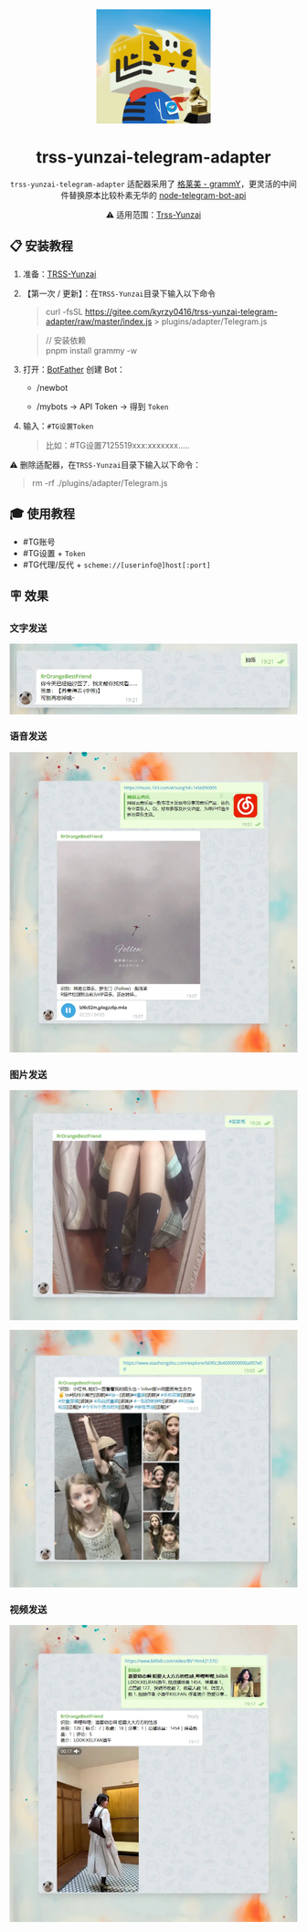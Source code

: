 <div align="center">

<a href="https://gitee.com/kyrzy0416/rconsole-plugin">
    <img width="200" src="images/logo.webp">
</a>

# trss-yunzai-telegram-adapter

`trss-yunzai-telegram-adapter` 适配器采用了 [格莱美 - grammY](https://github.com/grammyjs/grammY)，更灵活的中间件替换原本比较朴素无华的 [node-telegram-bot-api](https://github.com/yagop/node-telegram-bot-api)

⚠️ 适用范围：[Trss-Yunzai](https://gitee.com/TimeRainStarSky/Yunzai)

</div>

## 📋 安装教程

1. 准备：[TRSS-Yunzai](https://gitee.com/TimeRainStarSky/Yunzai)

2. 【第一次 / 更新】：在`TRSS-Yunzai`目录下输入以下命令
   > curl -fsSL https://gitee.com/kyrzy0416/trss-yunzai-telegram-adapter/raw/master/index.js > plugins/adapter/Telegram.js  

   > // 安装依赖  
   > pnpm install grammy -w
3. 打开：[BotFather](https://t.me/BotFather) 创建 Bot：  

   - /newbot  

   - /mybots → API Token → 得到 `Token`

4. 输入：`#TG设置Token`

   > 比如：#TG设置7125519xxx:xxxxxxx.....
   
⚠️ 删除适配器，在`TRSS-Yunzai`目录下输入以下命令：
> rm -rf ./plugins/adapter/Telegram.js

## 🎓 使用教程

- #TG账号
- #TG设置 + `Token`
- #TG代理/反代 + `scheme://[userinfo@]host[:port]`

## 🪧 效果

### 文字发送

![text.webp](./images/text.webp)

### 语音发送

![audio.webp](./images/audio.webp)

### 图片发送

![photo.webp](./images/photo2.webp)

![photo.webp](./images/photo.webp)

### 视频发送

![video.webp](./images/video.webp)